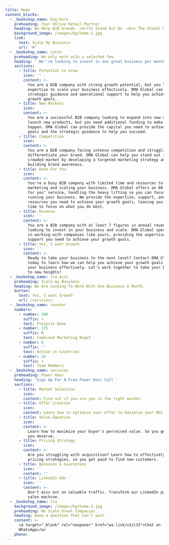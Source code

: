 ```yaml
---
title: Home
content_blocks:
  - _bookshop_name: big-hero
    preheading: Your Online Retail Partner
    heading: We Help B2B brands  <br>To Stand Out On  <br> The Global Market
    background_image: /images/bg/home-1.jpg
    link:
      text: Scale My Business
      url: '#'
  - _bookshop_name: intro
    preheading: We only work with a selected few.
    heading: ' We''re looking to invest in one great business per month. Will it be yours?'
    sections:
      - title: Potential to Grow
        icon: ''
        content: >-
          You are a B2B company with strong growth potential, but you lack the
          expertise to scale your business effectively. DMA Global can provide
          strategic guidance and operational support to help you achieve your
          growth goals.
      - title: New Markets
        icon:
        content: >-
          You are a successful B2B company looking to expand into new markets or
          launch new products, but you need additional funding to make it
          happen. DMA Global can provide the capital you need to achieve your
          goals and the strategic guidance to help you succeed.
      - title: Competition
        icon:
        content: >-
          You are a B2B company facing intense competition and struggling to
          differentiate your brand. DMA Global can help you stand out in a
          crowded market by developing a targeted marketing strategy and
          building brand awareness.
      - title: Done For You
        icon:
        content: >-
          You're a busy B2B company with limited time and resources to invest in
          marketing and scaling your business. DMA Global offers an 80-20 "done
          for you" service, handling the heavy lifting so you can focus on
          running your business. We provide the expertise, support, and
          resources you need to achieve your growth goals, leaving you with more
          time to focus on what you do best.
      - title: Revenue
        icon: ''
        content: >-
          You are a B2B company with at least 7 figures in annual revenue and
          looking to invest in your business and scale. DMA Global specializes
          in working with companies like yours, providing the expertise and
          support you need to achieve your growth goals.
      - title: Yes, I want Growth
        icon: ''
        content: >-
          Ready to take your business to the next level? Contact DMA Global
          today to learn how we can help you achieve your growth goals and scale
          your business effectively. Let's work together to take your business
          to new heights!
  - _bookshop_name: cta_mini
    preheading: Scale my Business
    heading: We Are Looking To Work With One Business A Month.
    button:
      text: Yes, I want Growth
      url: /services/
  - _bookshop_name: counter
    numbers:
      - number: 200
        suffix: +
        text: Projects Done
      - number: 125
        suffix: M
        text: Combined Marketing Buget
      - number: 8
        suffix: ''
        text: Active in Countries
      - number: 24
        suffix: +
        text: Team Members
  - _bookshop_name: services
    preheading: Power Hour
    heading: 'Sign Up For A Free Power Hour Call '
    sections:
      - title: Market Selection
        icon:
        content: Find out if you are you in the right market.
      - title: Offer Creation
        icon:
        content: Learn how to optimize your offer to maximize your ROI.
      - title: Value Equation
        icon:
        content: >-
          Learn how to maximize your buyer's perceived value. So you get what
          you deserve.
      - title: Pricing Strategy
        icon:
        content: >-
          Are you struggling with acquisition? Learn how to effectively use
          pricing strategies, so you get paid to find new customers.
      - title: Bonusses & Guarentees
        icon: ''
        content: ''
      - title: LinkedIn Ads
        icon: ''
        content: >-
          Don't miss out on valuable traffic. Transform our LinkedIn page into a
          sales machine.
  - _bookshop_name: cta
    background_image: /images/bg/home-3.jpg
    preheading: We Scale Great Companies.
    heading: Have a question that can't wait.
    content: >-
      <a target="_blank" rel="noopener" href="wa.link/v2zl33">Chat on
      WhatsApp</a>
    phone:
---
```

